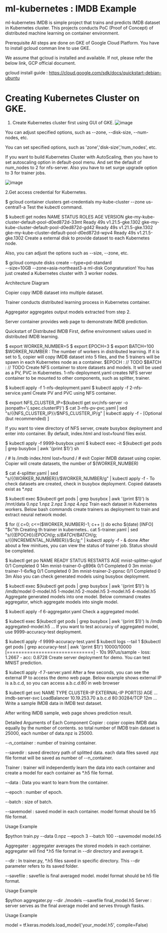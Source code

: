 # ml-kubernetes : IMDB Example
ml-kubernetes IMDB is simple project that trains and predicts IMDB dataset in Kubernetes cluster. This projects conducts PoC (Proof of Concept) of distributed machine learning on container environment.

Prerequisite
All steps are done on GKE of Google Cloud Platform. You have to install gcloud comman line to use GKE.

We assume that gcloud is installed and available. If not, please refer the below link, GCP official document.

gcloud install guide : https://cloud.google.com/sdk/docs/quickstart-debian-ubuntu

# Creating Kubernetes Cluster on GKE.
1. Create Kubernetes cluster first using GUI of GKE.
![image](https://user-images.githubusercontent.com/77087144/146132088-7fb116e0-4164-4ebd-afaf-084d5d64aed5.png)


You can adjust specified options, such as --zone, --disk-size, --num-nodes, etc.

You can set specified options, such as 'zone','disk-size','num_nodes', etc.

If you want to build Kubernetes Cluster with AutoScaling, then you have to set autoscaling option in default-pool menu.
And set the default of num_nodes to 2 for nfs-server. Also you have to set surge upgrade option to 3 for trainer jobs.

![image](https://user-images.githubusercontent.com/77087144/146133192-fb690b4d-7c8f-4c31-baf7-e33493e2aeca.png)


2.Get access credential for Kubernetes.

$ gcloud container clusters get-credentials my-kube-cluster --zone us-central1-a
Test the kubectl command.

$ kubectl get nodes
NAME                                             STATUS   ROLES    AGE   VERSION
gke-my-kube-cluster-default-pool-d0ed872d-33mt   Ready    <none>   49s   v1.21.5-gke.1302
gke-my-kube-cluster-default-pool-d0ed872d-gd42   Ready    <none>   49s   v1.21.5-gke.1302
gke-my-kube-cluster-default-pool-d0ed872d-wpv4   Ready    <none>   49s   v1.21.5-gke.1302
Create a external disk to provide dataset to each Kubernetes node.

Also, you can adjust the options such as --size, --zone, etc.

$ gcloud compute disks create --type=pd-standard \
--size=10GB --zone=asia-northeast3-a ml-disk
Congraturation! You has just created a Kubernetes cluster with 3 worker nodes.

Architecture Diagram


Copier copy IMDB dataset into multiple dataset.

Trainer conducts distributed learning process in Kubernetes container.

Aggregator aggregates output models extracted from step 2.

Server container provides web page to demonstrate IMDB prediction.

Quickstart of Distributed IMDB
First, define environment values used in distributed IMDB learning.

$ export WORKER_NUMBER=5
$ export EPOCH=3
$ export BATCH=100
$WORKER_NUMBER : The number of workers in distributed learning. If it is set to 5, copier will copy IMDB dataset into 5 files, and the 5 trainers will be spawn in each Kubernetes node as a container.
$EPOCH : // TODO
$BATCH : // TODO
Create NFS container to store datasets and models. It will be used as a PV, PVC in Kubernetes. 1-nfs-deployment.yaml creates NFS server container to be mounted to other components, such as splitter, trainer.

$ kubectl apply -f 1-nfs-deployment.yaml
$ kubectl apply -f 2-nfs-service.yaml
Create PV and PVC using NFS container.

$ export NFS_CLUSTER_IP=$(kubectl get svc/nfs-server -o jsonpath='{.spec.clusterIP}')
$ cat 3-nfs-pv-pvc.yaml | sed "s/{{NFS_CLUSTER_IP}}/$NFS_CLUSTER_IP/g" | kubectl apply -f -
[Optional (but recommended) ]

If you want to view directory of NFS server, create busybox deployment and enter into container. By default, index.html and lost+found files exist.

$ kubectl apply -f 9999-busybox.yaml
$ kubectl exec -it $(kubectl get pods | grep busybox | awk '{print $1}') sh

/ # ls /imdb
index.html  lost+found
/ # exit
Copier IMDB dataset using copier. Copier will create datasets, the number of $(WORKER_NUMBER)

$ cat 4-splitter.yaml | sed "s/{{WORKER_NUMBER}}/$WORKER_NUMBER/g" | kubectl apply -f -
To check datasets are created, check in busybox deployment. Copied datasets exist as *.npz

$ kubectl exec $(kubectl get pods | grep busybox | awk '{print $1}') ls /mnt/data
0.npz
1.npz
2.npz
3.npz
4.npz
Train each dataset in Kubernetes workers. Below bash commands create trainers as deployment to train and extract neural network model.

$ for (( c=0; c<=($WORKER_NUMBER)-1; c++ ))
do
  echo $(date) [INFO] "$c"th Creating th trainer in kubernetes..
  cat 5-trainer.yaml | sed "s/{{EPOCH}}/$EPOCH/g; s/{{BATCH}}/$BATCH/g; s/{{INCREMENTAL_NUMBER}}/$c/g;" | kubectl apply -f - &
done
After about a few minitues, you can view the status of trainer job. Status should be completed.

$ kubectl get po
NAME                          READY   STATUS      RESTARTS   AGE
mnist-splitter-qgkxf          0/1     Completed   0          14m
mnist-trainer-0-g896k         0/1     Completed   0          3m
mnist-trainer-1-6xfkg         0/1     Completed   0          3m
mnist-trainer-2-ppnsc         0/1     Completed   0          3m
Also you can check generated models using busybox deployment.

$ kubectl exec $(kubectl get pods | grep busybox | awk '{print $1}') ls /imdb/model
0-model.h5
1-model.h5
2-model.h5
3-model.h5
4-model.h5
Aggregate generated models into one model. Below command creates aggregator, which aggregate models into single model.

$ kubectl apply -f 6-aggregator.yaml
Check a aggregated model.

$ kubectl exec $(kubectl get pods | grep busybox | awk '{print $1}') ls /imdb
aggregated-model.h5
...
If you want to test accuracy of aggregated model, use 9999-accuracy-test deployment.

$ kubectl apply -f 9999-accuracy-test.yaml
$ kubectl logs --tail 1 $(kubectl get pods | grep accuracy-test | awk '{print $1}')
10000/10000 [==============================] - 10s 997us/sample - loss: 1.2667 - acc: 0.8728
Create server deployment for demo. You can test MNIST prediction.

$ kubectl apply -f 7-server.yaml
After a few seconds, you can see the external IP to access the demo web page. Below example shows external IP is a.b.c.d, so you can access a.b.c.d:80 in web browser

$ kubectl get svc
NAME               TYPE           CLUSTER-IP     EXTERNAL-IP      PORT(S)                      AGE
...
imdb-server-svc   LoadBalancer   10.19.253.70   a.b.c.d   80:30284/TCP                 12m
...
Write a sample IMDB data in IMDB test dataset.

After writing IMDB sample, web page shows prediction result.


Detailed Arguments of Each Component
Copier : copier copies IMDB data equally by the number of contents. so total number of IMDB train dataset is 25000, each number of data.npz is 25000.

--n_container : number of training container.

--savedir : saved directory path of splitted data. each data files saved .npz file format will be saved as number of --n_container.
 
Trainer : trainer will independently learn the data into each container and create a model for each container as *.h5 file format.

--data : Data you want to learn from the container.

--epoch : number of epoch.

--batch : size of batch.

--savemodel : saved model in each container. model format should be h5 file format.

Usage Example

$python train.py --data 0.npz --epoch 3 --batch 100 --savemodel model.h5
                                    
Aggregater : aggregater averages the stored models in each container. aggregater will find *.h5 file format in --dir directory and average it.

--dir : In trainer.py, *.h5 files saved in specific directory. This --dir parameter refers to its saved folder.

--savefile : savefile is final averaged model. model format should be h5 file format.

Usage Example

$python aggregater.py --dir ./models --savefile final_model.h5
Server : server serves as the final average model and serves through flasks.

Usage Example

model = tf.keras.models.load_model('your_model.h5', compile=False)
